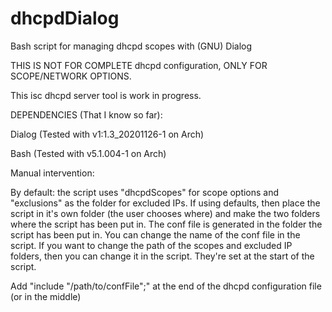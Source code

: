 # dhcpdDialog
Bash script for managing dhcpd scopes with (GNU) Dialog

THIS IS NOT FOR COMPLETE dhcpd configuration, ONLY FOR SCOPE/NETWORK OPTIONS.

This isc dhcpd server tool is work in progress.

DEPENDENCIES (That I know so far):

Dialog (Tested with v1:1.3_20201126-1 on Arch)

Bash (Tested with v5.1.004-1 on Arch)

Manual intervention:

By default: the script uses "dhcpdScopes" for scope options and "exclusions" as the folder for excluded IPs. If using defaults, then place the script in it's own folder (the user chooses where) and make the two folders where the script has been put in. The conf file is generated in the folder the script has been put in. You can change the name of the conf file in the script. If you want to change the path of the scopes and excluded IP folders, then you can change it in the script. They're set at the start of the script.

Add "include "/path/to/confFile";" at the end of the dhcpd configuration file (or in the middle)
